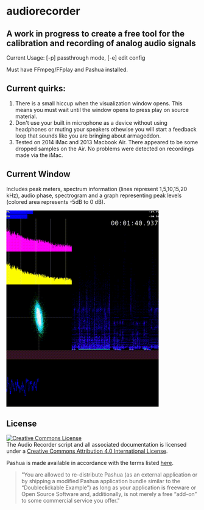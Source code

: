 # audiorecorder

## A work in progress to create a free tool for the calibration and recording of analog audio signals

Current Usage: [-p] passthrough mode, [-e] edit config

Must have FFmpeg/FFplay and Pashua installed.

## Current quirks:

1. There is a small hiccup when the visualization window opens. This means you must wait until the window opens to press play on source material.
2. Don't use your built in microphone as a device without using headphones or muting your speakers othewise you will start a feedback loop that sounds like you are bringing about armageddon.
3. Tested on 2014 iMac and 2013 Macbook Air.  There appeared to be some dropped samples on the Air.  No problems were detected on recordings made via the iMac.

## Current Window
Includes peak meters, spectrum information (lines represent 1,5,10,15,20 kHz), audio phase, spectrogram and a graph representing peak levels (colored area represents -5dB to 0 dB).

![Window](https://github.com/amiaopensource/audiorecorder/blob/master/current_interface.gif)


## License
<a rel="license" href="http://creativecommons.org/licenses/by/4.0/"><img alt="Creative Commons License" style="border-width:0" src="https://i.creativecommons.org/l/by/4.0/88x31.png" /></a><br />The Audio Recorder script and all associated documentation is licensed under a <a rel="license" href="http://creativecommons.org/licenses/by/4.0/">Creative Commons Attribution 4.0 International License</a>.

Pashua is made available in accordance with the terms listed [here](https://www.bluem.net/pashua-docs-latest.html#faq.redistribution).
>"You are allowed to re-distribute Pashua (as an external application or by shipping a modified Pashua application bundle similar to the “Doubleclickable Example”) as long as your application is freeware or Open Source Software and, additionally, is not merely a free “add-on” to some commercial service you offer."
